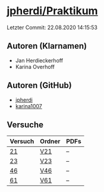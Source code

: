 # [jpherdi/Praktikum](https://github.com/jpherdi/Praktikum)

Letzter Commit: 22.08.2020 14:15:53

## Autoren (Klarnamen)
- Jan Herdieckerhoff
- Karina Overhoff

## Autoren (GitHub)
- [jpherdi](https://github.com/jpherdi)
- [karina1007](https://github.com/karina1007)

## Versuche

|       Versuch        |                          Ordner                           |PDFs|
|----------------------|-----------------------------------------------------------|----|
|[21](../../versuch/21)|[V21](https://github.com/jpherdi/Praktikum/tree/master/V21)|–   |
|[23](../../versuch/23)|[V23](https://github.com/jpherdi/Praktikum/tree/master/V23)|–   |
|[46](../../versuch/46)|[V46](https://github.com/jpherdi/Praktikum/tree/master/V46)|–   |
|[61](../../versuch/61)|[V61](https://github.com/jpherdi/Praktikum/tree/master/V61)|–   |
